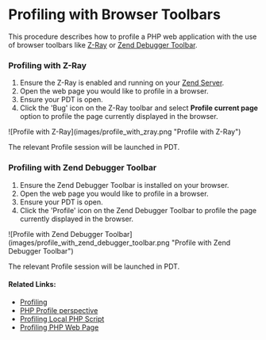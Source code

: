 # Profiling with Browser Toolbars

<!--context:profiling_with_browser_toolbars-->

This procedure describes how to profile a PHP web application with the use of browser toolbars like [Z-Ray](http://www.zend.com/en/products/server/z-ray) or [Zend Debugger Toolbar](https://addons.mozilla.org/en-US/firefox/addon/zend-debugger-toolbar/).

### Profiling with Z-Ray

1. Ensure the Z-Ray is enabled and running on your [Zend Server](http://www.zend.com/en/products/zend_server).
2. Open the web page you would like to profile in a browser.
3. Ensure your PDT is open.
4. Click the 'Bug' icon on the Z-Ray toolbar and select **Profile current page** option to profile the page currently displayed in the browser.
<p>![Profile with Z-Ray](images/profile_with_zray.png "Profile with Z-Ray")</p>

The relevant Profile session will be launched in PDT.

### Profiling with Zend Debugger Toolbar

1. Ensure the Zend Debugger Toolbar is installed on your browser.
2. Open the web page you would like to profile in a browser.
3. Ensure your PDT is open.
4. Click the 'Profile' icon on the Zend Debugger Toolbar to profile the page currently displayed in the browser.
<p>![Profile with Zend Debugger Toolbar](images/profile_with_zend_debugger_toolbar.png "Profile with Zend Debugger Toolbar")</p>

The relevant Profile session will be launched in PDT.

<!--links-start-->

#### Related Links:

 * [Profiling](../../016-concepts/200-profiling_concept.md)
 * [PHP Profile perspective](../../032-reference/008-php_perspectives_and_views/032-php_profile_perspective/000-index.md)
 * [Profiling Local PHP Script](008-profiling_local_php_script.md)
 * [Profiling PHP Web Page](016-profiling_php_web_page.md)

<!--links-end-->
